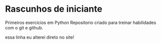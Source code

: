 # Rascunhos de iniciante
 Primeiros exercicios em Python
Repositorio criado para treinar habilidades com o git e github. 

essa linha eu alterei direto no site!
